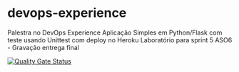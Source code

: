 # devops-experience
Palestra no DevOps Experience
Aplicação Simples em Python/Flask com teste usando Unittest com deploy no Heroku
Laboratório para sprint 5 ASO6 - Gravação entrega final

[![Quality Gate Status](https://sonarcloud.io/api/project_badges/measure?project=ericksonAssis_devopslab&metric=alert_status)](https://sonarcloud.io/summary/new_code?id=ericksonAssis_devopslab)
